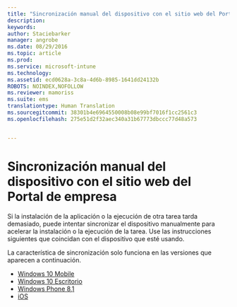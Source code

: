 ```yaml
---
title: "Sincronización manual del dispositivo con el sitio web del Portal de empresa | Microsoft Intune"
description: 
keywords: 
author: Staciebarker
manager: angrobe
ms.date: 08/29/2016
ms.topic: article
ms.prod: 
ms.service: microsoft-intune
ms.technology: 
ms.assetid: ecd0628a-3c8a-4d6b-8985-1641dd24132b
ROBOTS: NOINDEX,NOFOLLOW
ms.reviewer: mamoriss
ms.suite: ems
translationtype: Human Translation
ms.sourcegitcommit: 38301b4e6964550008b08e99bf7016f1cc2561c3
ms.openlocfilehash: 275e51d2f32aec340a31b67773dbccc77d48a573


---
```



# Sincronización manual del dispositivo con el sitio web del Portal de empresa

Si la instalación de la aplicación o la ejecución de otra tarea tarda demasiado, puede intentar sincronizar el dispositivo manualmente para acelerar la instalación o la ejecución de la tarea. Use las instrucciones siguientes que coincidan con el dispositivo que esté usando. 

La característica de sincronización solo funciona en las versiones que aparecen a continuación.

* [Windows 10 Mobile](sync-your-device-manually-windows.md#windows-10-mobile)
* [Windows 10 Escritorio](sync-your-device-manually-windows.md#windows-10-desktop)
* [Windows Phone 8,1](sync-your-device-manually-windows.md#windows-phone-8-1)
* [iOS](sync-your-device-manually-ios.md)



<!--HONumber=Aug16_HO5-->



